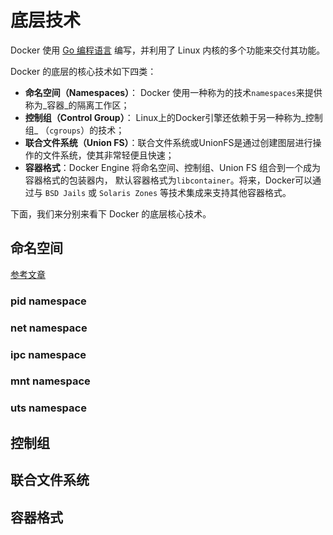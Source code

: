 # 底层技术

Docker 使用 [Go 编程语言](https://golang.org/) 编写，并利用了 Linux 内核的多个功能来交付其功能。

Docker 的底层的核心技术如下四类：

* **命名空间（Namespaces）**： Docker 使用一种称为的技术`namespaces`来提供称为_容器_的隔离工作区；
* **控制组（Control Group）**： Linux上的Docker引擎还依赖于另一种称为_控制组_ （`cgroups`）的技术；
* **联合文件系统（Union FS）**：联合文件系统或UnionFS是通过创建图层进行操作的文件系统，使其非常轻便且快速；
* **容器格式**：Docker Engine 将命名空间、控制组、Union FS 组合到一个成为容器格式的包装器内， 默认容器格式为`libcontainer`。将来，Docker可以通过与 `BSD Jails` 或 `Solaris Zones` 等技术集成来支持其他容器格式。

下面，我们来分别来看下 Docker 的底层核心技术。

## 命名空间

[参考文章](https://www.cnblogs.com/bakari/p/8560437.html)

### pid namespace



### net namespace



### ipc namespace



### mnt namespace



### uts namespace







## 控制组



## 联合文件系统





## 容器格式







